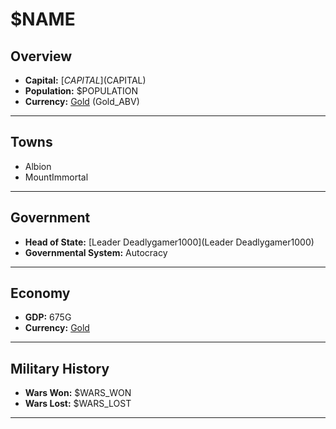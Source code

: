 # $NAME

## Overview

- **Capital:** [$CAPITAL]($CAPITAL)
- **Population:** $POPULATION
- **Currency:** [Gold](Gold) (Gold_ABV)

---

## Towns

- Albion
- MountImmortal

---

## Government

- **Head of State:** [Leader Deadlygamer1000](Leader Deadlygamer1000)
- **Governmental System:** Autocracy

---

## Economy

- **GDP:** 675G
- **Currency:** [Gold](Gold)

---

## Military History

- **Wars Won:** $WARS_WON
- **Wars Lost:** $WARS_LOST

---

